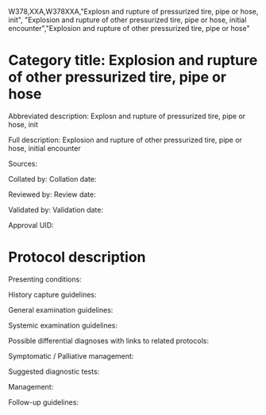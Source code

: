 W378,XXA,W378XXA,"Explosn and rupture of pressurized tire, pipe or hose, init", "Explosion and rupture of other pressurized tire, pipe or hose, initial encounter","Explosion and rupture of other pressurized tire, pipe or hose"
# Category title: Explosion and rupture of other pressurized tire, pipe or hose

Abbreviated description: Explosn and rupture of pressurized tire, pipe or hose, init

Full description: Explosion and rupture of other pressurized tire, pipe or hose, initial encounter

Sources:

Collated by:
Collation date:

Reviewed by:
Review date:

Validated by:
Validation date:

Approval UID:

# Protocol description

Presenting conditions:

History capture guidelines:

General examination guidelines:

Systemic examination guidelines:

Possible differential diagnoses with links to related protocols:

Symptomatic / Palliative management:

Suggested diagnostic tests:

Management:

Follow-up guidelines:
